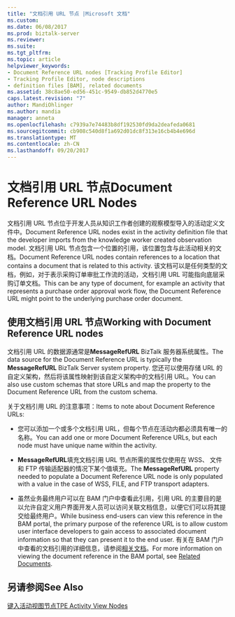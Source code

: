 ```yaml
---
title: "文档引用 URL 节点 |Microsoft 文档"
ms.custom: 
ms.date: 06/08/2017
ms.prod: biztalk-server
ms.reviewer: 
ms.suite: 
ms.tgt_pltfrm: 
ms.topic: article
helpviewer_keywords:
- Document Reference URL nodes [Tracking Profile Editor]
- Tracking Profile Editor, node descriptions
- definition files [BAM], related documents
ms.assetid: 38c8ae50-ed56-451c-9549-db852d4770e5
caps.latest.revision: "7"
author: MandiOhlinger
ms.author: mandia
manager: anneta
ms.openlocfilehash: c7939a7e74483b8df192530fd9da2deafeda0681
ms.sourcegitcommit: cb908c540d8f1a692d01dc8f313e16cb4b4e696d
ms.translationtype: MT
ms.contentlocale: zh-CN
ms.lasthandoff: 09/20/2017
---
```

# <a name="document-reference-url-nodes"></a><span data-ttu-id="b6cae-102">文档引用 URL 节点</span><span class="sxs-lookup"><span data-stu-id="b6cae-102">Document Reference URL Nodes</span></span>
<span data-ttu-id="b6cae-103">文档引用 URL 节点位于开发人员从知识工作者创建的观察模型导入的活动定义文件中。</span><span class="sxs-lookup"><span data-stu-id="b6cae-103">Document Reference URL nodes exist in the activity definition file that the developer imports from the knowledge worker created observation model.</span></span> <span data-ttu-id="b6cae-104">文档引用 URL 节点包含一个位置的引用，该位置包含与此活动相关的文档。</span><span class="sxs-lookup"><span data-stu-id="b6cae-104">Document Reference URL nodes contain references to a location that contains a document that is related to this activity.</span></span> <span data-ttu-id="b6cae-105">该文档可以是任何类型的文档，例如，对于表示采购订单审批工作流的活动，文档引用 URL 可能指向底层采购订单文档。</span><span class="sxs-lookup"><span data-stu-id="b6cae-105">This can be any type of document, for example an activity that represents a purchase order approval work flow, the Document Reference URL might point to the underlying purchase order document.</span></span>  
  
## <a name="working-with-document-reference-url-nodes"></a><span data-ttu-id="b6cae-106">使用文档引用 URL 节点</span><span class="sxs-lookup"><span data-stu-id="b6cae-106">Working with Document Reference URL nodes</span></span>  
 <span data-ttu-id="b6cae-107">文档引用 URL 的数据源通常是**MessageRefURL** BizTalk 服务器系统属性。</span><span class="sxs-lookup"><span data-stu-id="b6cae-107">The data source for the Document Reference URL is typically the **MessageRefURL** BizTalk Server system property.</span></span> <span data-ttu-id="b6cae-108">您还可以使用存储 URL 的自定义架构，然后将该属性映射到该自定义架构中的文档引用 URL。</span><span class="sxs-lookup"><span data-stu-id="b6cae-108">You can also use custom schemas that store URLs and map the property to the Document Reference URL from the custom schema.</span></span>  
  
 <span data-ttu-id="b6cae-109">关于文档引用 URL 的注意事项：</span><span class="sxs-lookup"><span data-stu-id="b6cae-109">Items to note about Document Reference URLs:</span></span>  
  
-   <span data-ttu-id="b6cae-110">您可以添加一个或多个文档引用 URL，但每个节点在活动内都必须具有唯一的名称。</span><span class="sxs-lookup"><span data-stu-id="b6cae-110">You can add one or more Document Reference URLs, but each node must have unique name within the activity.</span></span>  
  
-   <span data-ttu-id="b6cae-111">**MessageRefURL**填充文档引用 URL 节点所需的属性仅使用在 WSS、 文件和 FTP 传输适配器的情况下某个值填充。</span><span class="sxs-lookup"><span data-stu-id="b6cae-111">The **MessageRefURL** property needed to populate a Document Reference URL node is only populated with a value in the case of WSS, FILE, and FTP transport adapters.</span></span>  
  
-   <span data-ttu-id="b6cae-112">虽然业务最终用户可以在 BAM 门户中查看此引用，引用 URL 的主要目的是以允许自定义用户界面开发人员可以访问关联文档信息，以便它们可以将其提交给最终用户。</span><span class="sxs-lookup"><span data-stu-id="b6cae-112">While business end-users can view this reference in the BAM portal, the primary purpose of the reference URL is to allow custom user interface developers to gain access to associated document information so that they can present it to the end user.</span></span>  <span data-ttu-id="b6cae-113">有关在 BAM 门户中查看的文档引用的详细信息，请参阅[相关文档](../core/related-documents.md)。</span><span class="sxs-lookup"><span data-stu-id="b6cae-113">For more information on viewing the document reference in the BAM portal, see [Related Documents](../core/related-documents.md).</span></span>  
  
## <a name="see-also"></a><span data-ttu-id="b6cae-114">另请参阅</span><span class="sxs-lookup"><span data-stu-id="b6cae-114">See Also</span></span>  
 [<span data-ttu-id="b6cae-115">键入活动视图节点</span><span class="sxs-lookup"><span data-stu-id="b6cae-115">TPE Activity View Nodes</span></span>](../core/tpe-activity-view-nodes.md)